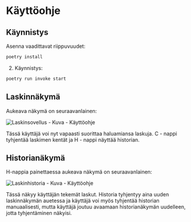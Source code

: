 # Käyttöohje

## Käynnistys

Asenna vaadittavat riippuvuudet:

```bash
poetry install
```

2. Käynnistys:

```bash
poetry run invoke start
```

## Laskinnäkymä

Aukeava näkymä on seuraavanlainen:

![Laskinsovellus - Kuva - Käyttöohje](https://user-images.githubusercontent.com/62020899/168491059-46c4eecc-6e84-4bec-b744-6bf1868ae72e.JPG)

Tässä käyttäjä voi nyt vapaasti suorittaa haluamiansa laskuja. C - nappi tyhjentää laskimen kentät ja H - nappi näyttää historian.

## Historianäkymä

H-nappia painettaessa aukeava näkymä on seuraavanlainen:

![Laskinhistoria - Kuva - Käyttöohje](https://user-images.githubusercontent.com/62020899/168491120-6e0ec62f-1cba-4905-a1a1-44bab298c367.JPG)

Tässä näkyy käyttäjän tekemät laskut. Historia tyhjentyy aina uuden laskinnäkymän auetessa ja käyttäjä voi myös tyhjentää historian manuaalisesti, mutta käyttäjä joutuu avaamaan historianäkymän uudelleen, jotta tyhjentäminen näkyisi.
